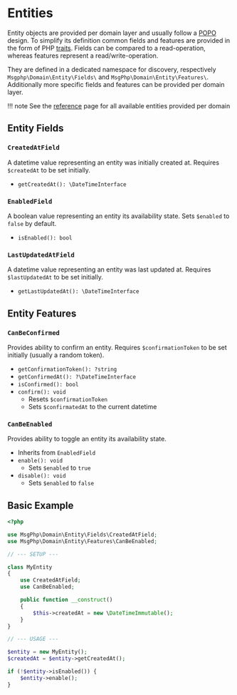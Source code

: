 # Entities

Entity objects are provided per domain layer and usually follow a [POPO] design. To simplify its definition common
fields and features are provided in the form of PHP [traits]. Fields can be compared to a read-operation, whereas
features represent a read/write-operation.

They are defined in a dedicated namespace for discovery, respectively `Msgphp\Domain\Entity\Fields\` and
`MsgPhp\Domain\Entity\Features\`. Additionally more specific fields and features can be provided per domain layer.

!!! note
    See the [reference](../reference/entities.md) page for all available entities provided per domain

## Entity Fields

### `CreatedAtField`

A datetime value representing an entity was initially created at. Requires `$createdAt` to be set initially.

- `getCreatedAt(): \DateTimeInterface`

### `EnabledField`

A boolean value representing an entity its availability state. Sets `$enabled` to `false` by default.

- `isEnabled(): bool`

### `LastUpdatedAtField`

A datetime value representing an entity was last updated at. Requires `$lastUpdatedAt` to be set initially.

- `getLastUpdatedAt(): \DateTimeInterface`

## Entity Features

### `CanBeConfirmed`

Provides ability to confirm an entity. Requires `$confirmationToken` to be set initially (usually a random token).

- `getConfirmationToken(): ?string`
- `getConfirmedAt(): ?\DateTimeInterface` 
- `isConfirmed(): bool` 
- `confirm(): void` 
    - Resets `$confirmationToken`
    - Sets `$confirmatedAt` to the current datetime

### `CanBeEnabled`

Provides ability to toggle an entity its availability state.

- Inherits from `EnabledField`
- `enable(): void`
    - Sets `$enabled` to `true`
- `disable(): void`
    - Sets `$enabled` to `false`

## Basic Example

```php
<?php

use MsgPhp\Domain\Entity\Fields\CreatedAtField;
use MsgPhp\Domain\Entity\Features\CanBeEnabled;

// --- SETUP ---

class MyEntity
{
    use CreatedAtField;
    use CanBeEnabled;

    public function __construct()
    {
        $this->createdAt = new \DateTimeImmutable();
    }
}

// --- USAGE ---

$entity = new MyEntity();
$createdAt = $entity->getCreatedAt();

if (!$entity->isEnabled()) {
    $entity->enable();
}
```

[POPO]: https://stackoverflow.com/questions/41188002/what-does-the-term-plain-old-php-object-popo-exactly-mean
[traits]: https://secure.php.net/traits
